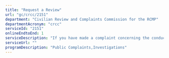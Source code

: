 ```yaml
---
title: "Request a Review"
url: "gc/crcc/2151"
department: "Civilian Review and Complaints Commission for the RCMP"
departmentAcronym: "crcc"
serviceId: "2151"
onlineEndtoEnd: 1
serviceDescription: "If you have made a complaint concerning the conduct of an RCMP member and are not satisfied with the way the RCMP handled your complaint, you can request a review."
serviceUrl: ""
programDescription: "Public Complaints,Investigations"
---
```

